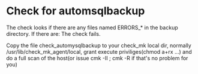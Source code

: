 # Check for automsqlbackup

The check looks if there are any files named ERRORS_*
in the backup directory. If there are: The check fails.

Copy the file check_automysqlbackup to your check_mk local 
dir, normally /usr/lib/check_mk_agent/local, grant
execute priviliges(chmod a+rx ...) and do a full scan
of the host(or issue cmk -II ; cmk -R if that's no problem
for you)
